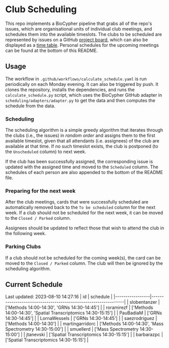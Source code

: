 # Club Scheduling

This repo implements a BioCypher pipeline that grabs all of the repo's issues,
which are organisational units of individual club meetings, and schedules them
into the available timeslots. The clubs to be scheduled are represented by
issues on a GitHub [project
board](https://github.com/orgs/saezlab/projects/18/views/1), which can also be
displayed as a [time
table](https://github.com/orgs/saezlab/projects/18/views/2). Personal schedules
for the upcoming meetings can be found at the bottom of this README.

## Usage

The workflow in `.github/workflows/calculate_schedule.yaml` is run periodically
on each Monday evening. It can also be triggered by push. It clones the
repository, installs the dependencies, and runs the `calculate_schedule.py`
script, which uses the BioCypher GitHub adapter in
`scheduling/adapters/adapter.py` to get the data and then computes the schedule
from the data.

### Scheduling

The scheduling algorithm is a simple greedy algorithm that iterates through the
clubs (i.e., the issues) in *random order* and assigns them to the first
available timeslot, given that all attendants (i.e. assignees) of the club are
available at that time. If no such timeslot exists, the club is postponed (to
the `Unscheduled` column) to next week. 

If the club has been successfully assigned, the corresponding issue is updated
with the assigned time and moved to the `Scheduled` column. The schedules of
each person are also appended to the bottom of the README file.

### Preparing for the next week

After the club meetings, cards that were successfully scheduled are
automatically removed back to the `To be scheduled` column for the next week.
If a club should not be scheduled for the next week, it can be moved to the
`Closed / Parked` column.

Assignees should be updated to reflect those that wish to attend the club in the
following week.

### Parking Clubs

If a club should not be scheduled for the coming week(s), the card can be moved
to the `Closed / Parked` column. The club will then be ignored by the scheduling
algorithm.

## Current Schedule
Last updated: 2023-08-10 14:27:16
| id              | schedule                                                       |
|-----------------|----------------------------------------------------------------|
| slobentanzer    | ['Methods 14:00-14:30', 'GRNs 14:30-14:45']                    |
| roramirezf      | ['Methods 14:00-14:30', 'Spatial Transcriptomics 14:30-15:15'] |
| PauBadiaM       | ['GRNs 14:30-14:45']                                           |
| LornaWessels    | ['GRNs 14:30-14:45']                                           |
| saezrodriguez   | ['Methods 14:00-14:30']                                        |
| martingarridorc | ['Methods 14:00-14:30', 'Mass Spectrometry 14:30-15:00']       |
| smuellerd       | ['Mass Spectrometry 14:30-15:00']                              |
| jtanevski       | ['Spatial Transcriptomics 14:30-15:15']                        |
| barbarazpc      | ['Spatial Transcriptomics 14:30-15:15']                        |